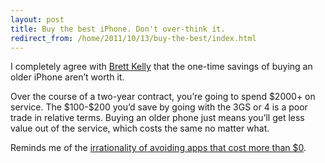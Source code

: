```yaml
---
layout: post
title: Buy the best iPhone. Don't over-think it.
redirect_from: /home/2011/10/13/buy-the-best/index.html
---
```

<p>I completely agree with <a href="http://nerdgap.com/trying-decide-between-iphone-4-4s/">Brett Kelly</a> that the one-time savings of buying an older iPhone aren’t worth it.</p>
<p>Over the course of a two-year contract, you’re going to spend $2000+ on service. The $100-$200 you’d save by going with the 3GS or 4 is a poor trade in relative terms. Buying an older phone just means you’ll get less value out of the service, which costs the same no matter what.</p>
<p>Reminds me of the <a href="http://www.practicallyefficient.com/2010/09/24/irrationality-and-mobile-apps/">irrationality of avoiding apps that cost more than $0</a>.</p>
